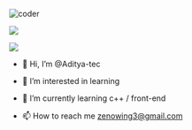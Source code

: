 

<!---
Aditya-tec/Aditya-tec is a ✨ special ✨ repository because its `README.md` (this file) appears on your GitHub profile.
You can click the Preview link to take a look at your changes.
--->
![coder](https://github.com/Aditya-tec/Aditya-tec/assets/75620159/8d95c7a9-cd98-436f-ba22-6e026059637a)

![](https://komarev.com/ghpvc/?username=Aditya-tec)

<picture>
  <source
    srcset="https://github-readme-stats.vercel.app/api?username=Aditya-tec&show_icons=true&theme=dark"
    media="(prefers-color-scheme: dark)"
  />
  <source
    srcset="https://github-readme-stats.vercel.app/api?username=Aditya-tec&show_icons=true"
    media="(prefers-color-scheme: light), (prefers-color-scheme: no-preference)"
  />
  <img src="https://github-readme-stats.vercel.app/api?username=anuraghazra&show_icons=true" />
</picture>

- 👋 Hi, I’m @Aditya-tec
- 👀 I’m interested in learning
- 🌱 I’m currently learning c++ / front-end

- 📫 How to reach me zenowing3@gmail.com

